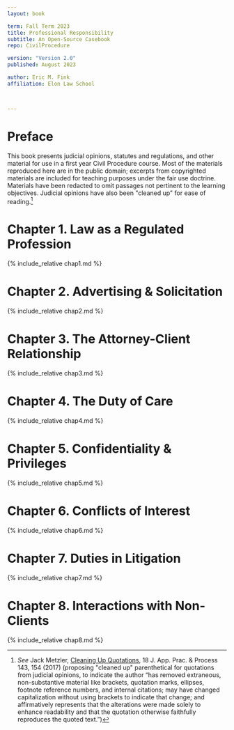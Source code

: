 ```yaml
---
layout: book

term: Fall Term 2023
title: Professional Responsibility
subtitle: An Open-Source Casebook
repo: CivilProcedure

version: "Version 2.0"
published: August 2023

author: Eric M. Fink
affiliation: Elon Law School



---
```


<!-- PREFACE -->

<div class="chapter">

# Preface

This book presents judicial opinions, statutes and regulations, and other material for use in a first year Civil Procedure course. Most of the materials reproduced here are in the public domain; excerpts from copyrighted materials are included for teaching purposes under the fair use doctrine. Materials have been redacted to omit passages not pertinent to the learning objectives. Judicial opinions have also been "cleaned up" for ease of reading.[^Preface1] 

[^Preface1]: _See_ Jack Metzler, [Cleaning Up Quotations](https://lawrepository.ualr.edu/cgi/viewcontent.cgi?article=1405&context=appellatepracticeprocess), 18 J. App. Prac. & Process 143, 154 (2017) (proposing "cleaned up" parenthetical for quotations from judicial opinions, to indicate the author “has removed extraneous, non-substantive material like brackets, quotation marks, ellipses, footnote reference numbers, and internal citations; may have changed capitalization without using brackets to indicate that change; and affirmatively represents that the alterations were made solely to enhance readability and that the quotation otherwise faithfully reproduces the quoted text.”)

</div>


<!-- CHAPTER 1 -->

<div class="chapter">

# Chapter 1. Law as a Regulated Profession

{% include_relative chap1.md %}

</div>


<!-- CHAPTER 2 -->
<div class="chapter">

# Chapter 2. Advertising & Solicitation

{% include_relative chap2.md %}

</div>


<!-- CHAPTER 3 -->
<div class="chapter">

# Chapter 3. The Attorney-Client Relationship

{% include_relative chap3.md %}

</div>


<!-- CHAPTER 4 -->
<div class="chapter">

# Chapter 4. The Duty of Care

{% include_relative chap4.md %}

</div>


<!-- CHAPTER 5 -->
<div class="chapter">

# Chapter 5. Confidentiality & Privileges

{% include_relative chap5.md %}

</div>


<!-- CHAPTER 6 -->
<div class="chapter">

# Chapter 6. Conflicts of Interest

{% include_relative chap6.md %}

</div>


<!-- CHAPTER 7 -->
<div class="chapter">

# Chapter 7. Duties in Litigation

{% include_relative chap7.md %}

</div>


<!-- CHAPTER 8 -->
<div class="chapter">

# Chapter 8. Interactions with Non-Clients

{% include_relative chap8.md %}

</div>